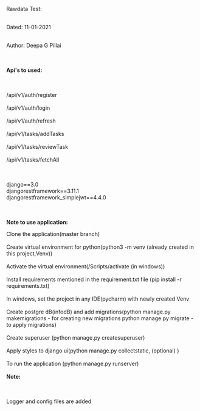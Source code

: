 Rawdata Test:

</br>Dated: 11-01-2021

</br>Author: Deepa G Pillai

</br></br>**Api's to used:**

</br></br>/api/v1/auth/register
</br></br>/api/v1/auth/login
</br></br>/api/v1/auth/refresh
</br></br>/api/v1/tasks/addTasks
</br></br>/api/v1/tasks/reviewTask
</br></br>/api/v1/tasks/fetchAll

</br></br>django==3.0
</br>djangorestframework==3.11.1
</br>djangorestframework_simplejwt==4.4.0

</br></br>**Note to use application:**

Clone the application(master branch)
</br></br>Create virtual environment for python(python3 -m venv (already created in this project,Venv))
</br></br>Activate the virtual environment(/Scripts/activate (in windows))
</br></br>Install requirements mentioned in the requirement.txt file (pip install -r requirements.txt)
</br></br>In windows, set the project in any IDE(pycharm) with newly created Venv
</br></br>Create postgre dB(infodB) and add migrations(python manage.py makemigrations - for creating new migrations python manage.py migrate - to apply migrations)
</br></br>Create superuser (python manage.py createsuperuser)
</br></br>Apply styles to django ui(python manage.py collectstatic, (optional) )
</br></br>To run the application (python manage.py runserver)
</br></br>**Note:**

</br></br>Logger and config files are added
